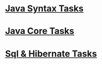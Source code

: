 # [Java Syntax Tasks](https://github.com/Deniskaponchik/JavaRushTasks/tree/master/1.JavaSyntax/src/com/javarush/task)
# [Java Core Tasks](https://github.com/Deniskaponchik/JavaRushTasks/tree/master/2.JavaCore/src/com/javarush/task)
# [Sql & Hibernate Tasks](https://github.com/Deniskaponchik/JavaRushTasks/tree/master/2.JavaCore/src/com/javarush/task)
